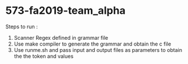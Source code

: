 # 573-fa2019-team_alpha
Steps to run :
1. Scanner Regex defined in grammar file
2. Use make compiler to generate the grammar and obtain the c file
3. Use runme.sh and pass input and output files as parameters to obtain the the token and values
